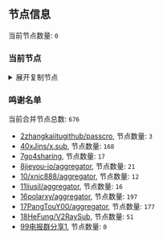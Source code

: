 
## 节点信息
当前节点数量: `0`
### 当前节点
<details>
  <summary>展开复制节点</summary>

    

</details>

### 鸣谢名单
当前合并节点总数: `676`
- [2zhangkaiitugithub/passcro](https://github.com/zhangkaiitugithub/passcro), 节点数量: `3`
- [40xJins/x.sub](https://github.com/0xJins/x.sub), 节点数量: `168`
- [7go4sharing](https://github.com/go4sharing), 节点数量: `17`
- [8jieyou-io/aggregator](https://github.com/jieyou-io/aggregator), 节点数量: `21`
- [10/xnic888/aggregator](https://github.com/xnic888/aggregator), 节点数量: `12`
- [11liusil/aggregator](https://github.com/liusil/aggregator), 节点数量: `16`
- [16polarxy/aggregator](https://github.com/polarxy/aggregator), 节点数量: `197`
- [17PangTouY00/aggregator](https://github.com/PangTouY00/aggregator), 节点数量: `177`
- [18HeFung/V2RaySub](https://github.com/HeFung/V2RaySub), 节点数量: `51`
- [99电报群分享1](https://github.com/cdddbc/getAirport), 节点数量: `0`


